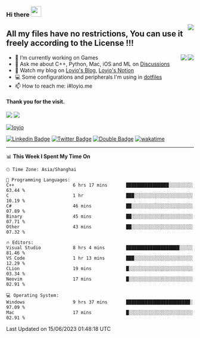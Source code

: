 <h3 align="left">Hi there <img src="https://media.giphy.com/media/hvRJCLFzcasrR4ia7z/giphy.gif" width="28"></h3>
<a align="right" href="https://github.com/loyio/loyio/blob/master/STAR/README.md"><img align="right" src="https://img.shields.io/badge/LOYIO-STAR-green" /></a>

## All my files have no restrictions, You can use it freely according to the License !!!

<a href="https://github.com/loyio#gh-light-mode-only">
     <img align="right"  src="https://loy-readme.vercel.app/api/top-langs/?username=loyio&langs_count=6&hide=css,html,jupyter%20notebook" />
</a>

<a href="https://github.com/loyio#gh-dark-mode-only">
  <img align="right"  src="https://loy-readme.vercel.app/api/top-langs/?username=loyio&langs_count=6&theme=slateorange&hide=css,html,jupyter%20notebook" />
</a>



- 🔭 I’m currently working on Games
- 💬 Ask me about C++, Python, Mac, iOS and ML on [Discussions](https://github.com/loyio/blog/discussions)
- 📔 Watch my blog on [Loyio's Blog](https://loyio.me), [Loyio's Notion](https://loyio.notion.site/loyio/Loyio-s-Dashboard-2f56bd29222a445ea9d9e8802a1ac83b)
- 💻 Some configurations and peripherals I'm using in [dotfiles](https://github.com/loyio/dotfiles)
- 📫 How to reach me: i#loyio.me


#### Thank you for the visit.
<img src="http://profile-counter.glitch.me/loyio/count.svg" />

<img src="https://loy-readme.vercel.app/api?username=loyio&show_icons=true&hide=stars&include_all_commits=true&hide_title=true&theme=slateorange" />

     

[![loyio](https://github-profile-trophy.vercel.app/?username=loyio&theme=onedark&column=4)](https://github.com/loyio)

[![Linkedin Badge](https://img.shields.io/badge/-@loyio-0077b5?style=flat-square&logo=Linkedin&logoColor=white&labelColor=0077b5&link=https://www.linkedin.com/in/loyio-hex-363172158/)](https://www.linkedin.com/in/loyio-hex-363172158/)
[![Twitter Badge](https://img.shields.io/badge/-@loyiome-1ca0f1?style=flat-square&labelColor=1ca0f1&logo=twitter&logoColor=white&link=https://twitter.com/loyiome)](https://twitter.com/loyiome)
[![Double Badge](https://img.shields.io/badge/@loyio-007722?style=flat&logo=Douban&logoColor=white)](https://www.douban.com/people/susmote)
[![wakatime](https://wakatime.com/badge/user/c0ddc104-5a20-41d1-ab9a-c4d9ea20a4d9.svg)](https://wakatime.com/@c0ddc104-5a20-41d1-ab9a-c4d9ea20a4d9)

-------
<!--START_SECTION:waka-->
📊 **This Week I Spent My Time On** 

```text
🕑︎ Time Zone: Asia/Shanghai

💬 Programming Languages: 
C++                      6 hrs 17 mins       ████████████████░░░░░░░░░   63.44 % 
C                        1 hr                ███░░░░░░░░░░░░░░░░░░░░░░   10.19 % 
C#                       46 mins             ██░░░░░░░░░░░░░░░░░░░░░░░   07.89 % 
Binary                   45 mins             ██░░░░░░░░░░░░░░░░░░░░░░░   07.71 % 
Other                    43 mins             ██░░░░░░░░░░░░░░░░░░░░░░░   07.32 % 

🔥 Editors: 
Visual Studio            8 hrs 4 mins        ████████████████████░░░░░   81.46 % 
VS Code                  1 hr 13 mins        ███░░░░░░░░░░░░░░░░░░░░░░   12.29 % 
CLion                    19 mins             █░░░░░░░░░░░░░░░░░░░░░░░░   03.34 % 
Neovim                   17 mins             █░░░░░░░░░░░░░░░░░░░░░░░░   02.91 % 

💻 Operating System: 
Windows                  9 hrs 37 mins       ████████████████████████░   97.09 % 
Mac                      17 mins             █░░░░░░░░░░░░░░░░░░░░░░░░   02.91 % 
```


 Last Updated on 15/06/2023 01:48:18 UTC
<!--END_SECTION:waka-->
